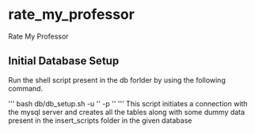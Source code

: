 # rate_my_professor
Rate My Professor

## Initial Database Setup
Run the shell script present in the db forlder by using the following command.

''' bash db/db_setup.sh -u '<username>' -p '<password>' '''
This script initiates a connection with the mysql server and creates all the tables along with some dummy data present in the insert_scripts folder in the given database
